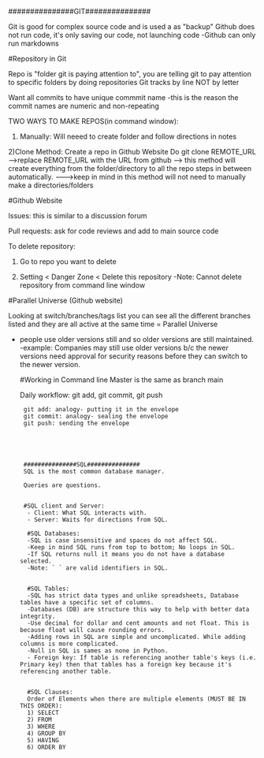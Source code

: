 ###############GIT###############


Git is good for complex source code and is used a as "backup" 
Github does not run code, it's only saving our code, not launching code
  -Github can only run markdowns



#Repository in Git

Repo is "folder git is paying attention to", you are telling git to pay attention to specific folders by doing repositories
Git tracks by line NOT by letter

Want all commits to have unique commmit name
   -this is the reason the commit names are numeric and non-repeating
   
TWO WAYS TO MAKE REPOS(in command window):

   1) Manually: Will neeed to create folder and follow directions in notes
  
   2)Clone Method:
      Create a repo in Github Website
      Do git clone REMOTE_URL
        -->replace REMOTE_URL with the URL from github
        --> this method will create everything from the folder/directory to all the repo steps in between automatically.
        --->keep in mind in this method will not need to manually make a directories/folders




#Github Website

Issues: this is similar to a discussion forum

Pull requests: ask for code reviews and add to main source code

To delete repository:

   1) Go to repo you want to delete
  
   2) Setting < Danger Zone < Delete this repository
      -Note: Cannot delete repository from command line window



#Parallel Universe (Github website)

Looking at switch/branches/tags list you can see all the different branches listed and they are all active at the same time = Parallel Universe

   - people use older versions still and so older versions are still maintained.
          -example: Companies may still use older versions b/c the newer versions need approval for security reasons before they can switch to the newer version.


     #Working in Command line 
     Master is the same as branch main
        
        Daily workflow: git add, git commit, git push

          git add: analogy- putting it in the envelope
          git commit: analogy- sealing the envelope
          git push: sending the envelope





          ###############SQL###############
          SQL is the most common database manager.

          Queries are questions.


          #SQL client and Server:
           - Client: What SQL interacts with.
           - Server: Waits for directions from SQL.

           #SQL Databases:
           -SQL is case insensitive and spaces do not affect SQL.
           -Keep in mind SQL runs from top to bottom; No loops in SQL.
           -If SQL returns null it means you do not have a database selected.
           -Note: ` ` are valid identifiers in SQL.


           #SQL Tables:
           -SQL has strict data types and unlike spreadsheets, Database tables have a specific set of columns.
           -Databases (DB) are structure this way to help with better data integrity.
           -Use decimal for dollar and cent amounts and not float. This is because float will cause rounding errors.
           -Adding rows in SQL are simple and uncomplicated. While adding columns is more complicated.
           -Null in SQL is sames as none in Python.
           - Foreign key: If table is referencing another table's keys (i.e. Primary key) then that tables has a foreign key because it's referencing another table.


           #SQL Clauses:
           Order of Elements when there are multiple elements (MUST BE IN THIS ORDER):
           1) SELECT
           2) FROM
           3) WHERE
           4) GROUP BY
           5) HAVING
           6) ORDER BY



           





    


